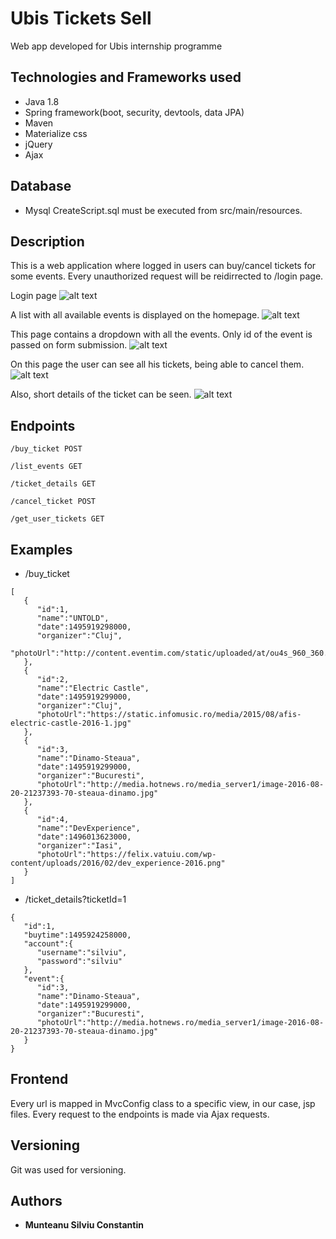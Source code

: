 # Ubis Tickets Sell

Web app developed for Ubis internship programme

## Technologies and Frameworks used

* Java 1.8
* Spring framework(boot, security, devtools, data JPA)
* Maven
* Materialize css
* jQuery
* Ajax


## Database

* Mysql
CreateScript.sql must be executed from src/main/resources.
## Description
This is a web application where logged in users can buy/cancel tickets for some events. Every unauthorized request will be reidirrected to /login page.

Login page
![alt text](http://i.imgur.com/qg6ZowI.png)

A list with all available events is displayed on the homepage.
![alt text](http://i.imgur.com/83e8Yad.png)

This page contains a dropdown with all the events. Only id of the event is passed on form submission.
![alt text](http://i.imgur.com/tBwRox8.png)

On this page the user can see all his tickets, being able to cancel them.
![alt text](http://i.imgur.com/mNDWjrA.png)

Also, short details of the ticket can be seen.
![alt text](http://i.imgur.com/dxb6RYJ.png)

## Endpoints


```
/buy_ticket POST
```

```
/list_events GET
```

```
/ticket_details GET
```

```
/cancel_ticket POST
```
```
/get_user_tickets GET
```
## Examples
* /buy_ticket
```
[  
   {  
      "id":1,
      "name":"UNTOLD",
      "date":1495919298000,
      "organizer":"Cluj",
      "photoUrl":"http://content.eventim.com/static/uploaded/at/ou4s_960_360.jpg"
   },
   {  
      "id":2,
      "name":"Electric Castle",
      "date":1495919299000,
      "organizer":"Cluj",
      "photoUrl":"https://static.infomusic.ro/media/2015/08/afis-electric-castle-2016-1.jpg"
   },
   {  
      "id":3,
      "name":"Dinamo-Steaua",
      "date":1495919299000,
      "organizer":"Bucuresti",
      "photoUrl":"http://media.hotnews.ro/media_server1/image-2016-08-20-21237393-70-steaua-dinamo.jpg"
   },
   {  
      "id":4,
      "name":"DevExperience",
      "date":1496013623000,
      "organizer":"Iasi",
      "photoUrl":"https://felix.vatuiu.com/wp-content/uploads/2016/02/dev_experience-2016.png"
   }
]
```

* /ticket_details?ticketId=1
```
{  
   "id":1,
   "buytime":1495924258000,
   "account":{  
      "username":"silviu",
      "password":"silviu"
   },
   "event":{  
      "id":3,
      "name":"Dinamo-Steaua",
      "date":1495919299000,
      "organizer":"Bucuresti",
      "photoUrl":"http://media.hotnews.ro/media_server1/image-2016-08-20-21237393-70-steaua-dinamo.jpg"
   }
}
```
## Frontend

Every url is mapped in MvcConfig class to a specific view, in our case, jsp files. Every request to the endpoints is made via Ajax requests.

## Versioning

Git was used for versioning. 

## Authors

* **Munteanu Silviu Constantin** 



